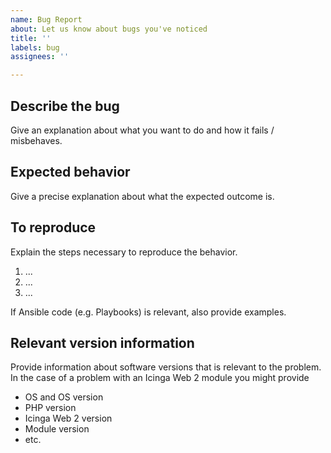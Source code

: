 ```yaml
---
name: Bug Report
about: Let us know about bugs you've noticed
title: ''
labels: bug
assignees: ''

---
```


## Describe the bug

Give an explanation about what you want to do and how it fails / misbehaves.

## Expected behavior

Give a precise explanation about what the expected outcome is.

## To reproduce

Explain the steps necessary to reproduce the behavior.

1. ...
2. ...
3. ...

If Ansible code (e.g. Playbooks) is relevant, also provide examples.

## Relevant version information

Provide information about software versions that is relevant to the problem.  
In the case of a problem with an Icinga Web 2 module you might provide

- OS and OS version
- PHP version
- Icinga Web 2 version
- Module version
- etc.
